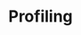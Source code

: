 # Profiling

<object data="../week10/week10.pdf" type="application/pdf" width="100%" height="900px"></object>
